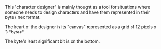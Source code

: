 This "character designer" is mainly thought as a tool for situations where someone needs to design characters and have them represented in their byte / hex format. 

The heart of the designer is its "canvas" represented as a grid of 12 pixels x 3 "bytes".

The byte's least significant bit is on the bottom.